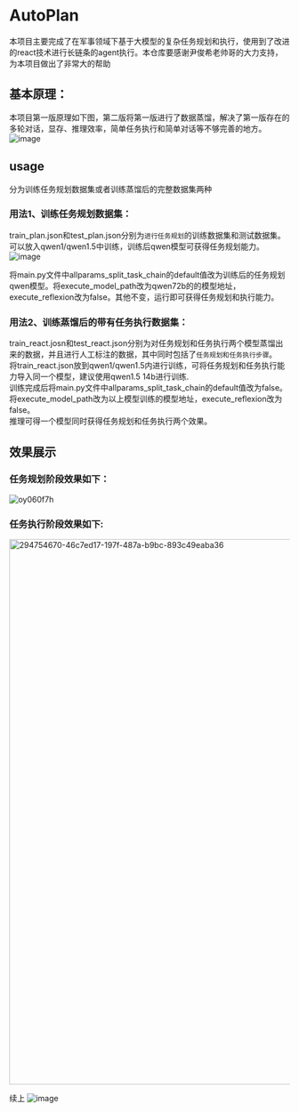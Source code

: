 # AutoPlan
本项目主要完成了在军事领域下基于大模型的复杂任务规划和执行，使用到了改进的react技术进行长链条的agent执行。本仓库要感谢尹俊希老帅哥的大力支持，为本项目做出了非常大的帮助<br>
##  基本原理：<br>
本项目第一版原理如下图，第二版将第一版进行了数据蒸馏，解决了第一版存在的多轮对话，显存、推理效率，简单任务执行和简单对话等不够完善的地方。<br>
![image](https://github.com/LDLINGLINGLING/AutoPlan/assets/47373076/e6087bbd-b1cf-49de-a3d2-b84eb24da9fa)
## usage
分为训练任务规划数据集或者训练蒸馏后的完整数据集两种
###  用法1、训练任务规划数据集：<br>
train_plan.json和test_plan.json分别为`进行任务规划`的训练数据集和测试数据集。可以放入qwen1/qwen1.5中训练，训练后qwen模型可获得任务规划能力。<br>
![image](https://github.com/LDLINGLINGLING/AutoPlan/assets/47373076/5b01b9d4-bf52-4502-b910-c3f8a8851417)

将main.py文件中allparams_split_task_chain的default值改为训练后的任务规划qwen模型。将execute_model_path改为qwen72b的的模型地址，execute_reflexion改为false。其他不变，运行即可获得任务规划和执行能力。<br>

###  用法2、训练蒸馏后的带有任务执行数据集：<br>
train_react.josn和test_react.json分别为对任务规划和任务执行两个模型蒸馏出来的数据，并且进行人工标注的数据，其中同时包括了`任务规划和任务执行步骤`。<br>
将train_react.json放到qwen1/qwen1.5内进行训练，可将任务规划和任务执行能力导入同一个模型，建议使用qwen1.5 14b进行训练.<br>
训练完成后将main.py文件中allparams_split_task_chain的default值改为false。将execute_model_path改为以上模型训练的模型地址，execute_reflexion改为false。<br>
推理可得一个模型同时获得任务规划和任务执行两个效果。
## 效果展示
###   任务规划阶段效果如下：
![oy060f7h](https://github.com/LDLINGLINGLING/AutoPlan/assets/47373076/d4faf07c-2979-4cec-a21a-8cbe3442386c)

###   任务执行阶段效果如下:
<img width="981" alt="294754670-46c7ed17-197f-487a-b9bc-893c49eaba36" src="https://github.com/LDLINGLINGLING/AutoPlan/assets/47373076/389d22fe-e1e5-4595-8de9-d0683524bd93">


续上
![image](https://github.com/LDLINGLINGLING/AutoPlan/assets/47373076/6f2b1dcc-4572-425a-8e7b-04a8a73e363e)



